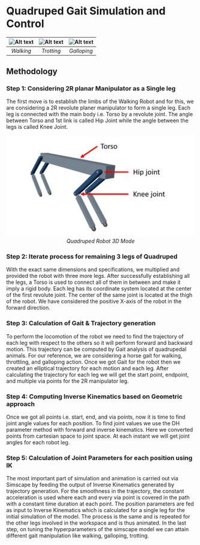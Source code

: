 # Quadruped Gait Simulation and Control

![Alt text](assets/Walking.gif)|![Alt text](assets/Trotting.gif)|![Alt text](assets/Galloping.gif)
 :--:|:--:|:--:
  *Walking* |*Trotting* | *Galloping*
  
## Methodology

### Step 1: Considering 2R planar Manipulator as a Single leg

The first move is to establish the limbs of the Walking Robot and for this, we are considering a 2R revolute planer manipulator to form a single leg. Each leg is connected with the main body i.e. Torso by a revolute joint. The angle between Torso and 1st link is called Hip Joint while the angle between the legs is called Knee Joint.

<!-- ![Alt text](assets/Quadruped_robot_3D_model.png)
 :--:
*Quadruped Robot 3D Model* -->

<p align = 'center'>
<img src = "assets/Quadruped_robot_3D_model.png">
<em>Quadruped Robot 3D Mode</em>
</p>  

### Step 2: Iterate process for remaining 3 legs of Quadruped 

With the exact same dimensions and specifications, we multiplied and provided the robot with three more legs. After successfully establishing all the legs, a Torso is used to connect all of them in between and make it imply a rigid body. Each leg has its coordinate system located at the center of the first revolute joint. The center of the same joint is located at the thigh of the robot. We have considered the positive X-axis of the robot in the forward direction.

### Step 3: Calculation of Gait & Trajectory generation

To perform the locomotion of the robot we need to find the trajectory of each leg with respect to the others so it will perform forward and backward motion. This trajectory can be computed by Gait analysis of quadrupedal animals. For our reference, we are considering a horse gait for walking, throttling, and galloping action. Once we got Gait for the robot then we created an elliptical trajectory for each motion and each leg. After calculating the trajectory for each leg we will get the start point, endpoint, and multiple via points for the 2R manipulator leg.

### Step 4: Computing Inverse Kinematics based on Geometric approach

Once we got all points i.e. start, end, and via points, now it is time to find joint angle values for each position. To find joint values we use the DH parameter method with forward and inverse kinematics. Here we converted points from cartesian space to joint space. At each instant we will get joint angles for each robot leg.

### Step 5: Calculation of Joint Parameters for each position using IK

The most important part of simulation and animation is carried out via Simscape by feeding the output of Inverse Kinematics generated by trajectory generation. For the smoothness in the trajectory, the constant acceleration is used where each and every via point is covered in the path with a constant time duration at each point. The position parameters are fed as input to Inverse Kinematics which is calculated for a single leg for the initial simulation of the model. The process is the same and is repeated for the other legs involved in the workspace and is thus animated. In the last step, on tuning the hyperparameters of the simscape model we can attain different gait manipulation like walking, galloping, trotting.
